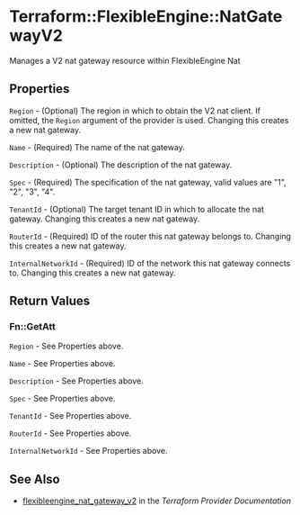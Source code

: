 # Terraform::FlexibleEngine::NatGatewayV2

Manages a V2 nat gateway resource within FlexibleEngine Nat

## Properties

`Region` - (Optional) The region in which to obtain the V2 nat client. If omitted, the `Region` argument of the provider is used. Changing this creates a new nat gateway.

`Name` - (Required) The name of the nat gateway.

`Description` - (Optional) The description of the nat gateway.

`Spec` - (Required) The specification of the nat gateway, valid values are "1", "2", "3", "4".

`TenantId` - (Optional) The target tenant ID in which to allocate the nat gateway. Changing this creates a new nat gateway.

`RouterId` - (Required) ID of the router this nat gateway belongs to. Changing this creates a new nat gateway.

`InternalNetworkId` - (Required) ID of the network this nat gateway connects to. Changing this creates a new nat gateway.


## Return Values

### Fn::GetAtt

`Region` - See Properties above.

`Name` - See Properties above.

`Description` - See Properties above.

`Spec` - See Properties above.

`TenantId` - See Properties above.

`RouterId` - See Properties above.

`InternalNetworkId` - See Properties above.

## See Also

* [flexibleengine_nat_gateway_v2](https://www.terraform.io/docs/providers/flexibleengine/r/nat_gateway_v2.html) in the _Terraform Provider Documentation_